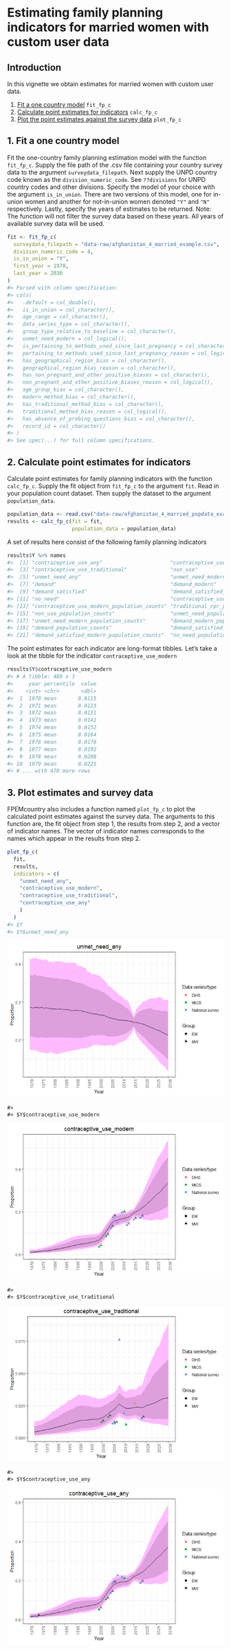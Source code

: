 Estimating family planning indicators for married women with custom user
data
================

## Introduction

In this vignette we obtain estimates for married women with custom user
data.

1.  [Fit a one country model](#fit) `fit_fp_c`
2.  [Calculate point estimates for indicators](#results) `calc_fp_c`
3.  [Plot the point estimates against the survey data](#plot)
    `plot_fp_c`

## <a name="fit"></a>

## 1\. Fit a one country model

Fit the one-country family planning estimation model with the function
`fit_fp_c`. Supply the file path of the .csv file containing your
country survey data to the argument `surveydata_filepath`. Next supply
the UNPD country code known as the `division_numeric_code`. See
`??divisions` for UNPD country codes and other divisions. Specify the
model of your choice with the argument `is_in_union`. There are two
versions of this model, one for in-union women and another for
not-in-union women denoted `"Y"` and `"N"` respectively. Lastly, specify
the years of estimates to be returned. Note: The function will not
filter the survey data based on these years. All years of available
survey data will be used.

``` r
fit <- fit_fp_c(
  surveydata_filepath = "data-raw/afghanistan_4_married_example.csv",
  division_numeric_code = 4,
  is_in_union = "Y",
  first_year = 1970,
  last_year = 2030
)
#> Parsed with column specification:
#> cols(
#>   .default = col_double(),
#>   is_in_union = col_character(),
#>   age_range = col_character(),
#>   data_series_type = col_character(),
#>   group_type_relative_to_baseline = col_character(),
#>   unmet_need_modern = col_logical(),
#>   is_pertaining_to_methods_used_since_last_pregnancy = col_character(),
#>   pertaining_to_methods_used_since_last_pregnancy_reason = col_logical(),
#>   has_geographical_region_bias = col_character(),
#>   geographical_region_bias_reason = col_character(),
#>   has_non_pregnant_and_other_positive_biases = col_character(),
#>   non_pregnant_and_other_positive_biases_reason = col_logical(),
#>   age_group_bias = col_character(),
#>   modern_method_bias = col_character(),
#>   has_traditional_method_bias = col_character(),
#>   traditional_method_bias_reason = col_logical(),
#>   has_absence_of_probing_questions_bias = col_character(),
#>   record_id = col_character()
#> )
#> See spec(...) for full column specifications.
```

## <a name="results"></a>

## 2\. Calculate point estimates for indicators

Calculate point estimates for family planning indicators with the
function `calc_fp_c`. Supply the fit object from `fit_fp_c` to the
argument `fit`. Read in your population count dataset. Then supply the
dataset to the argument `population_data`.

``` r
population_data <- read.csv("data-raw/afghanistan_4_married_popdata_example.csv")
results <- calc_fp_c(fit = fit,
                     population_data = population_data)
```

A set of results here consist of the following family planning
indicators

``` r
results$Y %>% names
#>  [1] "contraceptive_use_any"                      "contraceptive_use_modern"                  
#>  [3] "contraceptive_use_traditional"              "non_use"                                   
#>  [5] "unmet_need_any"                             "unmet_need_modern"                         
#>  [7] "demand"                                     "demand_modern"                             
#>  [9] "demand_satisfied"                           "demand_satisfied_modern"                   
#> [11] "no_need"                                    "contraceptive_use_any_population_counts"   
#> [13] "contraceptive_use_modern_population_counts" "traditional_cpr_population_counts"         
#> [15] "non_use_population_counts"                  "unmet_need_population_counts"              
#> [17] "unmet_need_modern_population_counts"        "demand_modern_population_counts"           
#> [19] "demand_population_counts"                   "demand_satisfied_population_counts"        
#> [21] "demand_satisfied_modern_population_counts"  "no_need_population_counts"
```

The point estimates for each indicator are long-format tibbles. Let’s
take a look at the tibble for the indicator `contraceptive_use_modern`

``` r
results$Y$contraceptive_use_modern
#> # A tibble: 488 x 3
#>     year percentile  value
#>    <int> <chr>       <dbl>
#>  1  1970 mean       0.0115
#>  2  1971 mean       0.0123
#>  3  1972 mean       0.0131
#>  4  1973 mean       0.0141
#>  5  1974 mean       0.0152
#>  6  1975 mean       0.0164
#>  7  1976 mean       0.0178
#>  8  1977 mean       0.0192
#>  9  1978 mean       0.0208
#> 10  1979 mean       0.0225
#> # ... with 478 more rows
```

## <a name="plot"></a>

## 3\. Plot estimates and survey data

FPEMcountry also includes a function named `plot_fp_c` to plot the
calculated point estimates against the survey data. The arguments to
this function are, the fit object from step 1, the results from step 2,
and a vector of indicator names. The vector of indicator names
corresponds to the names which appear in the results from step 2.

``` r
plot_fp_c(
  fit,
  results,
  indicators = c(
    "unmet_need_any",
    "contraceptive_use_modern",
    "contraceptive_use_traditional",
    "contraceptive_use_any"
    )
  )
#> $Y
#> $Y$unmet_need_any
```

![](vignette_married_women_userdata_files/figure-gfm/unnamed-chunk-6-1.png)<!-- -->

    #> 
    #> $Y$contraceptive_use_modern

![](vignette_married_women_userdata_files/figure-gfm/unnamed-chunk-6-2.png)<!-- -->

    #> 
    #> $Y$contraceptive_use_traditional

![](vignette_married_women_userdata_files/figure-gfm/unnamed-chunk-6-3.png)<!-- -->

    #> 
    #> $Y$contraceptive_use_any

![](vignette_married_women_userdata_files/figure-gfm/unnamed-chunk-6-4.png)<!-- -->
